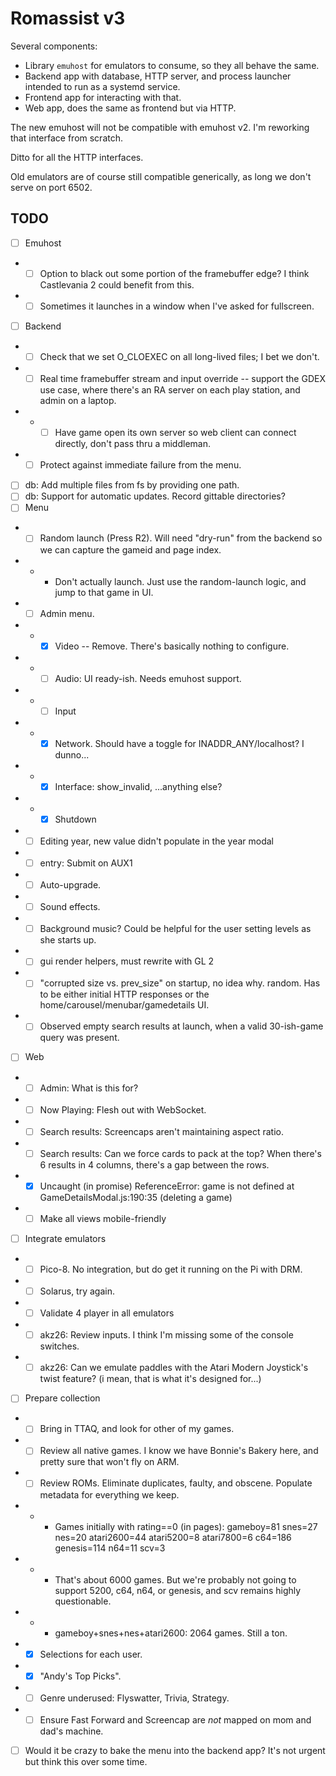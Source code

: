 # Romassist v3

Several components:
- Library `emuhost` for emulators to consume, so they all behave the same.
- Backend app with database, HTTP server, and process launcher intended to run as a systemd service.
- Frontend app for interacting with that.
- Web app, does the same as frontend but via HTTP.

The new emuhost will not be compatible with emuhost v2. I'm reworking that interface from scratch.

Ditto for all the HTTP interfaces.

Old emulators are of course still compatible generically, as long we don't serve on port 6502.

## TODO

- [ ] Emuhost
- - [ ] Option to black out some portion of the framebuffer edge? I think Castlevania 2 could benefit from this.
- - [ ] Sometimes it launches in a window when I've asked for fullscreen.
- [ ] Backend
- - [ ] Check that we set O_CLOEXEC on all long-lived files; I bet we don't.
- - [ ] Real time framebuffer stream and input override -- support the GDEX use case, where there's an RA server on each play station, and admin on a laptop.
- - - [ ] Have game open its own server so web client can connect directly, don't pass thru a middleman.
- - [ ] Protect against immediate failure from the menu.
- [ ] db: Add multiple files from fs by providing one path.
- [ ] db: Support for automatic updates. Record gittable directories?
- [ ] Menu
- - [ ] Random launch (Press R2). Will need "dry-run" from the backend so we can capture the gameid and page index.
- - - Don't actually launch. Just use the random-launch logic, and jump to that game in UI.
- - [ ] Admin menu.
- - - [x] Video -- Remove. There's basically nothing to configure.
- - - [ ] Audio: UI ready-ish. Needs emuhost support.
- - - [ ] Input
- - - [x] Network. Should have a toggle for INADDR_ANY/localhost? I dunno...
- - - [x] Interface: show_invalid, ...anything else?
- - - [x] Shutdown
- - [ ] Editing year, new value didn't populate in the year modal
- - [ ] entry: Submit on AUX1
- - [ ] Auto-upgrade.
- - [ ] Sound effects.
- - [ ] Background music? Could be helpful for the user setting levels as she starts up.
- - [ ] gui render helpers, must rewrite with GL 2
- - [ ] "corrupted size vs. prev_size" on startup, no idea why. random. Has to be either initial HTTP responses or the home/carousel/menubar/gamedetails UI.
- - [ ] Observed empty search results at launch, when a valid 30-ish-game query was present.
- [ ] Web
- - [ ] Admin: What is this for?
- - [ ] Now Playing: Flesh out with WebSocket.
- - [ ] Search results: Screencaps aren't maintaining aspect ratio.
- - [ ] Search results: Can we force cards to pack at the top? When there's 6 results in 4 columns, there's a gap between the rows.
- - [x] Uncaught (in promise) ReferenceError: game is not defined   at GameDetailsModal.js:190:35 (deleting a game)
- - [ ] Make all views mobile-friendly
- [ ] Integrate emulators
- - [ ] Pico-8. No integration, but do get it running on the Pi with DRM.
- - [ ] Solarus, try again.
- - [ ] Validate 4 player in all emulators
- - [ ] akz26: Review inputs. I think I'm missing some of the console switches.
- - [ ] akz26: Can we emulate paddles with the Atari Modern Joystick's twist feature? (i mean, that is what it's designed for...)
- [ ] Prepare collection
- - [ ] Bring in TTAQ, and look for other of my games.
- - [ ] Review all native games. I know we have Bonnie's Bakery here, and pretty sure that won't fly on ARM.
- - [ ] Review ROMs. Eliminate duplicates, faulty, and obscene. Populate metadata for everything we keep.
- - - Games initially with rating==0 (in pages): gameboy=81 snes=27 nes=20 atari2600=44 atari5200=8 atari7800=6 c64=186 genesis=114 n64=11 scv=3
- - - That's about 6000 games. But we're probably not going to support 5200, c64, n64, or genesis, and scv remains highly questionable.
- - - gameboy+snes+nes+atari2600: 2064 games. Still a ton.
- - [x] Selections for each user.
- - [x] "Andy's Top Picks".
- - [ ] Genre underused: Flyswatter, Trivia, Strategy.
- - [ ] Ensure Fast Forward and Screencap are *not* mapped on mom and dad's machine.
- [ ] Would it be crazy to bake the menu into the backend app? It's not urgent but think this over some time.
